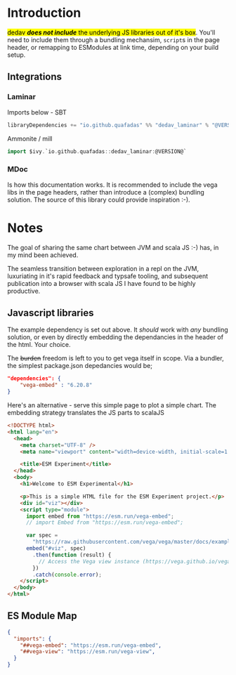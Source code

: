 # Introduction

<mark> dedav ***does not include*** the underlying JS libraries out of it's box</mark>. You'll need to include them through a bundling mechansim, `script`s in the page header, or remapping to ESModules at link time, depending on your build setup.


## Integrations

### Laminar

Imports below - SBT

```scala sc:nocompile
libraryDependencies += "io.github.quafadas" %% "dedav_laminar" % "@VERSION@"
```

Ammonite / mill

```scala sc:nocompile
import $ivy.`io.github.quafadas::dedav_laminar:@VERSION@`
```


### MDoc
Is how this documentation works. It is recommended to include the vega libs in the page headers, rather than introduce a (complex) bundling solution. The source of this library could provide inspiration :-).


# Notes

The goal of sharing the same chart between JVM and scala JS :-) has, in my mind been achieved.

The seamless transition between exploration in a repl  on the JVM, luxuriating in it's rapid feedback and typsafe tooling, and subsequent publication into a browser with scala JS I have found to be highly productive.




## Javascript libraries
The example dependency is set out above. It _should_ work with _any_ bundling solution, or even by directly embedding the dependancies in the header of the html. Your choice.

The ~~burden~~ freedom is left to you to get vega itself in scope. Via a bundler, the simplest package.json depedancies would be;

```json
"dependencies": {
    "vega-embed" : "6.20.8"
}
```

Here's an alternative - serve this simple page to plot a simple chart. The embedding strategy translates the JS parts to scalaJS

```html
<!DOCTYPE html>
<html lang="en">
  <head>
    <meta charset="UTF-8" />
    <meta name="viewport" content="width=device-width, initial-scale=1.0" />

    <title>ESM Experiment</title>
  </head>
  <body>
    <h1>Welcome to ESM Experimental</h1>

    <p>This is a simple HTML file for the ESM Experiment project.</p>
    <div id="viz"></div>
    <script type="module">
      import embed from "https://esm.run/vega-embed";
      // import Embed from "https://esm.run/vega-embed";

      var spec =
        "https://raw.githubusercontent.com/vega/vega/master/docs/examples/bar-chart.vg.json";
      embed("#viz", spec)
        .then(function (result) {
          // Access the Vega view instance (https://vega.github.io/vega/docs/api/view/) as result.view
        })
        .catch(console.error);
    </script>
  </body>
</html>

```

## ES Module Map

```json
{
  "imports": {
    "##vega-embed": "https://esm.run/vega-embed",
    "##vega-view": "https://esm.run/vega-view",
  }
}
```
